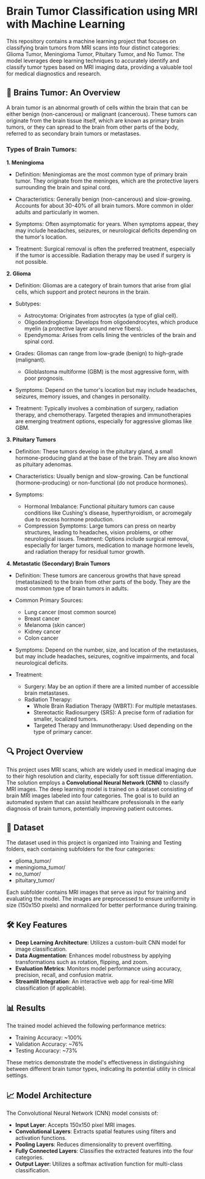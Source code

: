 # Brain Tumor Classification using MRI with Machine Learning

This repository contains a machine learning project that focuses on classifying brain tumors from MRI scans into four distinct categories: Glioma Tumor, Meningioma Tumor, Pituitary Tumor, and No Tumor. The model leverages deep learning techniques to accurately identify and classify tumor types based on MRI imaging data, providing a valuable tool for medical diagnostics and research.

## 🧠 Brains Tumor: An Overview
A brain tumor is an abnormal growth of cells within the brain that can be either benign (non-cancerous) or malignant (cancerous). These tumors can originate from the brain tissue itself, which are known as primary brain tumors, or they can spread to the brain from other parts of the body, referred to as secondary brain tumors or metastases.

### Types of Brain Tumors:

**1. Meningioma**
- Definition: Meningiomas are the most common type of primary brain tumor. They originate from the meninges, which are the protective layers surrounding the brain and spinal cord.

- Characteristics:
Generally benign (non-cancerous) and slow-growing.
Accounts for about 30-40% of all brain tumors.
More common in older adults and particularly in women.

- Symptoms: Often asymptomatic for years. When symptoms appear, they may include headaches, seizures, or neurological deficits depending on the tumor's location.

- Treatment: Surgical removal is often the preferred treatment, especially if the tumor is accessible. Radiation therapy may be used if surgery is not possible.

**2. Glioma**
- Definition: Gliomas are a category of brain tumors that arise from glial cells, which support and protect neurons in the brain.
- Subtypes:
	- Astrocytoma: Originates from astrocytes (a type of glial cell).
	- Oligodendroglioma: Develops from oligodendrocytes, which produce myelin (a protective layer around nerve fibers).
	- Ependymoma: Arises from cells lining the ventricles of the brain and spinal cord.

- Grades: Gliomas can range from low-grade (benign) to high-grade (malignant).
	- Glioblastoma multiforme (GBM) is the most aggressive form, with poor prognosis.

- Symptoms: Depend on the tumor's location but may include headaches, seizures, memory issues, and changes in personality.

- Treatment: Typically involves a combination of surgery, radiation therapy, and chemotherapy. Targeted therapies and immunotherapies are emerging treatment options, especially for aggressive gliomas like GBM.

**3. Pituitary Tumors**
- Definition: These tumors develop in the pituitary gland, a small hormone-producing gland at the base of the brain. They are also known as pituitary adenomas.

- Characteristics:
Usually benign and slow-growing.
Can be functional (hormone-producing) or non-functional (do not produce hormones).

- Symptoms:
	- Hormonal Imbalance: Functional pituitary tumors can cause conditions like Cushing's disease, hyperthyroidism, or acromegaly due to excess hormone production.
	- Compression Symptoms: Large tumors can press on nearby structures, leading to headaches, vision problems, or other neurological issues.
Treatment: Options include surgical removal, especially for larger tumors, medication to manage hormone levels, and radiation therapy for residual tumor growth.

**4. Metastatic (Secondary) Brain Tumors**
- Definition: These tumors are cancerous growths that have spread (metastasized) to the brain from other parts of the body. They are the most common type of brain tumors in adults.

- Common Primary Sources:
	- Lung cancer (most common source)
	- Breast cancer
	- Melanoma (skin cancer)
	- Kidney cancer
	- Colon cancer

- Symptoms: Depend on the number, size, and location of the metastases, but may include headaches, seizures, cognitive impairments, and focal neurological deficits.

- Treatment:
	- Surgery: May be an option if there are a limited number of accessible brain metastases.
	- Radiation Therapy:
		- Whole Brain Radiation Therapy (WBRT): For multiple metastases.
		- Stereotactic Radiosurgery (SRS): A precise form of radiation for smaller, localized tumors.
		- Targeted Therapy and Immunotherapy: Used depending on the type of primary cancer.


## 🔍 Project Overview 
This project uses MRI scans, which are widely used in medical imaging due to their high resolution and clarity, especially for soft tissue differentiation. The solution employs a **Convolutional Neural Network (CNN)** to classify MRI images. The deep learning model is trained on a dataset consisting of brain MRI images labeled into four categories. The goal is to build an automated system that can assist healthcare professionals in the early diagnosis of brain tumors, potentially improving patient outcomes.

## 📁 Dataset
The dataset used in this project is organized into Training and Testing folders, each containing subfolders for the four categories:
- glioma_tumor/
- meningioma_tumor/
- no_tumor/
- pituitary_tumor/

Each subfolder contains MRI images that serve as input for training and evaluating the model. The images are preprocessed to ensure uniformity in size (150x150 pixels) and normalized for better performance during training.

## 🛠️ Key Features
- **Deep Learning Architecture**: Utilizes a custom-built CNN model for image classification.
- **Data Augmentation**: Enhances model robustness by applying transformations such as rotation, flipping, and zoom.
- **Evaluation Metrics**: Monitors model performance using accuracy, precision, recall, and confusion matrix.
- **Streamlit Integration**: An interactive web app for real-time MRI classification (if applicable).

## 📊 Results
The trained model achieved the following performance metrics:
- Training Accuracy: ~100%
- Validation Accuracy: ~76%
- Testing Accuracy: ~73%

These metrics demonstrate the model's effectiveness in distinguishing between different brain tumor types, indicating its potential utility in clinical settings.

## 📈 Model Architecture
The Convolutional Neural Network (CNN) model consists of:
- **Input Layer**: Accepts 150x150 pixel MRI images.
- **Convolutional Layers**: Extracts spatial features using filters and activation functions.
- **Pooling Layers**: Reduces dimensionality to prevent overfitting.
- **Fully Connected Layers**: Classifies the extracted features into the four categories.
- **Output Layer**: Utilizes a softmax activation function for multi-class classification.





